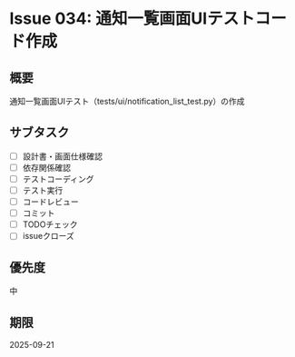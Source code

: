 # Issue 034: 通知一覧画面UIテストコード作成

## 概要
通知一覧画面UIテスト（tests/ui/notification_list_test.py）の作成

## サブタスク
- [ ] 設計書・画面仕様確認
- [ ] 依存関係確認
- [ ] テストコーディング
- [ ] テスト実行
- [ ] コードレビュー
- [ ] コミット
- [ ] TODOチェック
- [ ] issueクローズ

## 優先度
中

## 期限
2025-09-21
